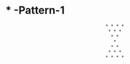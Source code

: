 #                                                             * -Pattern-1
                                          * * * *
                                           * * *
                                            * *
                                             *
                                            * *
                                           * * *
                                          * * * *
